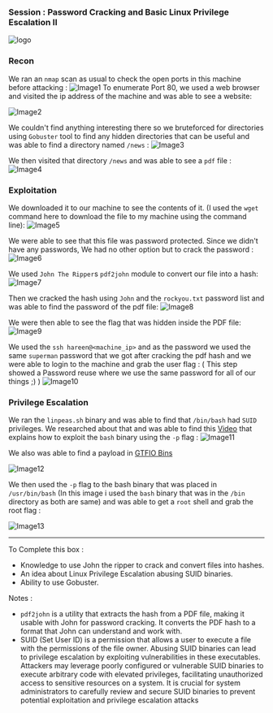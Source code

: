 ### Session : Password Cracking and Basic Linux Privilege Escalation II

![logo](assets/image.png)

### Recon

We ran an `nmap` scan as usual to check the open ports in this machine before attacking :
![Image1](assets/image1.png)
To enumerate Port 80, we used a web browser and visited the ip address of the machine and was able to see a website:

![Image2](assets/image2.png)

We couldn't find anything interesting there so we bruteforced for directories using `Gobuster` tool to find any hidden directories that can be useful and was able to find a directory named `/news` :
![Image3](assets/image3.png)

We then visited that directory `/news` and was able to see a `pdf` file :
![Image4](assets/image4.png)

### Exploitation

We downloaded it to our machine to see the contents of it. (I used the `wget` command here to download the file to my machine using the command line):
![Image5](assets/image5.png)

We were able to see that this file was password protected. Since we didn't have any passwords, We had no other option but to crack the password :
![Image6](assets/image6.png)

We used `John The Ripper`s `pdf2john` module to convert our file into a hash:
![Image7](assets/image7.png)

Then we cracked the hash using `John` and the `rockyou.txt` password list and was able to find the password of the pdf file:
![Image8](assets/image8.png)

We were then able to see the flag that was hidden inside the PDF file:
![Image9](assets/image9.png)

We used the `ssh hareen@<machine_ip>` and as the password we used the same `superman` password that we got after cracking the pdf hash and we were able to login to the machine and grab the user flag : ( This step showed a Password reuse where we use the same password for all of our things ;) )
![Image10](assets/image10.png)

### Privilege Escalation
We ran the `linpeas.sh` binary and was able to find that `/bin/bash` had `SUID` privileges. We researched about that and was able to find this [Video](https://www.youtube.com/watch?v=WgTL7KM44YQ) that explains how to exploit the `bash` binary using the `-p` flag :
![Image11](assets/image11.png)


We also was able to find a payload in [GTFIO Bins](https://gtfobins.github.io/gtfobins/bash/#suid)

![Image12](assets/image12.png)

We then used the `-p` flag to the bash binary that was placed in `/usr/bin/bash` (In this image i used the `bash` binary that was in the `/bin` directory as both are same) and was able to get a `root` shell and grab the root flag :

![Image13](assets/image13.png)

---

To Complete this box :
- Knowledge to use John the ripper to crack and convert files into hashes.
- An idea about Linux Privilege Escalation abusing SUID binaries.
- Ability to use Gobuster.

Notes :
- `pdf2john` is a utility that extracts the hash from a PDF file, making it usable with John for password cracking. It converts the PDF hash to a format that John can understand and work with.
- SUID (Set User ID) is a permission that allows a user to execute a file with the permissions of the file owner. Abusing SUID binaries can lead to privilege escalation by exploiting vulnerabilities in these executables. Attackers may leverage poorly configured or vulnerable SUID binaries to execute arbitrary code with elevated privileges, facilitating unauthorized access to sensitive resources on a system. It is crucial for system administrators to carefully review and secure SUID binaries to prevent potential exploitation and privilege escalation attacks